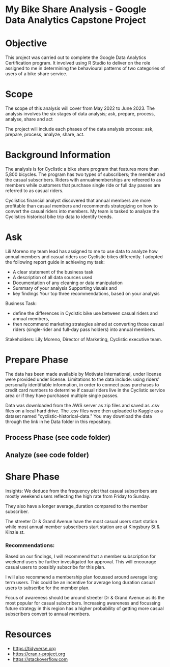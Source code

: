 # My Bike Share Analysis - Google Data Analytics Capstone Project

# Objective
This project was carried out to complete the Google Data Analytics Certification program. It involved using R Studio to deliver on the role assigned to me in determining the behavioural patterns of two categories of users of a bike share service. 

# Scope
The scope of this analysis will cover from May 2022 to June 2023. The analysis involves the six stages of data analysis; ask, prepare, process, analyse, share and act

The project will include each phases of the data analysis process: ask, prepare, process, analyze, share, act.

# Background Information
The analysis is for Cyclistic a bike share program that features more than 5,800 bicycles. The program has two types of subscribers; the member and the casual subscribers. Riders with annualmemberships are refeered to as members while customers that purchase single ride or full day passes are referred to as casual riders.

Cyclistics financial analyst discovered that annual members are more profitable than casual members and recommends strategizing on how to convert the casual riders into members. My team is tasked to analyze the Cyclistics historical bike trip data to identify trends.

# Ask
Lili Moreno my team lead has assigned to me to use data to analyze how annual members and casual riders use Cyclistic bikes differently. I adopted the following report guide in achieving my task:
- A clear statement of the business task
- A description of all data sources used
- Documentation of any cleaning or data manipulation
- Summary of your analysis Supporting visuals and
- key findings Your top three recommendations, based on your analysis

Business Task: 
- define the differences in Cyclstic bike use between casual riders and annual members,
- then recommend marketing strategies aimed at converting those casual riders (single-rider and full-day pass holders) into annual members.
  
Stakeholders: Lily Moreno, Director of Marketing, Cyclistic executive team.

# Prepare Phase
The data has been made available by Motivate International, under license were provided under license. Limitations to the data include: using riders' personally identifiable information, in order to connect pass purchases to credit card numbers to determine if casual riders live in the Cyclistic service area or if they have purchased multiple single passes.

Data was downloaded from the AWS server as zip files and saved as .csv files on a local hard drive. The .csv files were then uploaded to Kaggle as a dataset named "cyclistic-historical-data." You may download the data through the link in he Data folder in this repository.

## Process Phase (see code folder)

## Analyze (see code folder)

# Share Phase
Insights: We deduce from the frequency plot that casual subscribers are mostly weekend users reflecting the high rate from Friday to Sunday.

They also have a longer average_duration compared to the member subscriber.

The streeter Dr & Grand Avenue have the most casual users start station while most annual member subscribers start station are at Kingsbury St & Kinzie st.

### Recommendations: 
Based on our findings, I will recommend that a member subscription for weekend users be further investigated for approval. This will encourage casual users to possibly subscribe for this plan.

I will also recommend a membership plan focussed around average long term users. This could be an incentive for average long duration casual users to subscribe for the member plan.

Focus of awareness should be around streeter Dr & Grand Avenue as its the most popular for casual subscribers. Increasing awareness and focussing future strategy in this region has a higher probability of getting more casual subscribers convert to annual members.

# Resources
- https://tidyverse.org
- https://cran.r-project.org
- https://stackoverflow.com
